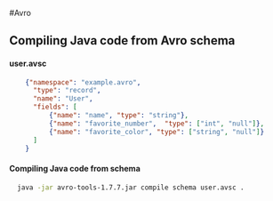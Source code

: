 #Avro

## Compiling Java code from Avro schema

#### user.avsc

```json
	{"namespace": "example.avro",
	  "type": "record",
	  "name": "User",
 	  "fields": [
	      {"name": "name", "type": "string"},
 	      {"name": "favorite_number",  "type": ["int", "null"]},
	      {"name": "favorite_color", "type": ["string", "null"]}
	  ]
	}
```

#### Compiling Java code from schema

```sh
  java -jar avro-tools-1.7.7.jar compile schema user.avsc .
```
